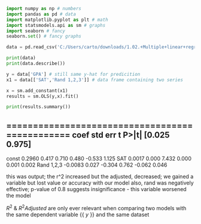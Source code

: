 ```python
import numpy as np # numbers
import pandas as pd # data
import matplotlib.pyplot as plt # math
import statsmodels.api as sm # graphs
import seaborn # fancy
seaborn.set() # fancy graphs

data = pd.read_csv('C:/Users/carto/downloads/1.02.+Multiple+linear+regression.csv')

print(data)
print(data.describe())

y = data['GPA'] # still same y-hat for predicition
x1 = data[['SAT','Rand 1,2,3']] # data frame containing two series

x = sm.add_constant(x1)
results = sm.OLS(y,x).fit()

print(results.summary())
```

===============================================
                 coef         std err         t           P>|t|      [0.025      0.975]
----------------------------------------------------------------------------
const          0.2960      0.417      0.710      0.480      -0.533       1.125
SAT            0.0017      0.000      7.432      0.000       0.001       0.002
Rand 1,2,3  -0.0083      0.027     -0.304      0.762      -0.062       0.046

this was output; the r^2 increased but the adjusted, decreased; we gained a variable but lost value or accuracy with our model
	also, rand was negatively effective; p-value of 0.8 suggests insignificance - this variable worsened the model

$R^2$ & $R^2 Adjusted$ are only ever relevant when comparing two models with the same dependent variable {{ $y$ }} and the same dataset